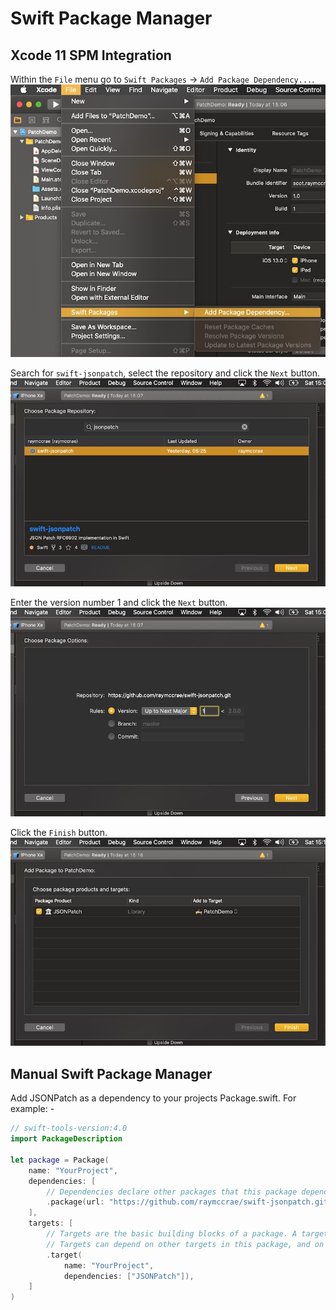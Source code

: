 # Swift Package Manager

## Xcode 11 SPM Integration

Within the `File` menu go to `Swift Packages` -> `Add Package Dependency...`.
![Step 1](images/xcode11-step1.jpg)

Search for `swift-jsonpatch`, select the repository and click the `Next` button.
![Step 2](images/xcode11-step2.jpg)

Enter the version number 1 and click the `Next` button.
![Step 3](images/xcode11-step3.jpg)

Click the `Finish` button.
![Step 4](images/xcode11-step4.jpg)

## Manual Swift Package Manager
Add JSONPatch as a dependency to your projects Package.swift. For example: -

```swift
// swift-tools-version:4.0
import PackageDescription

let package = Package(
    name: "YourProject",
    dependencies: [
        // Dependencies declare other packages that this package depends on.
        .package(url: "https://github.com/raymccrae/swift-jsonpatch.git", .branch("master"))
    ],
    targets: [
        // Targets are the basic building blocks of a package. A target can define a module or a test suite.
        // Targets can depend on other targets in this package, and on products in packages which this package depends on.
        .target(
            name: "YourProject",
            dependencies: ["JSONPatch"]),
    ]
)
```